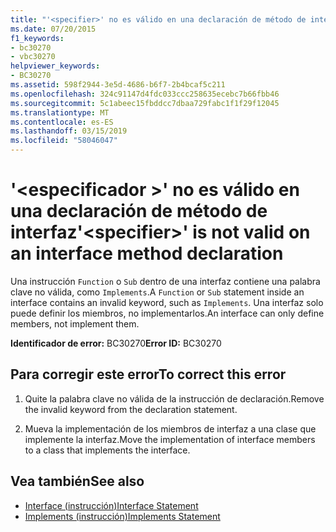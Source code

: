 ```yaml
---
title: "'<specifier>' no es válido en una declaración de método de interfaz"
ms.date: 07/20/2015
f1_keywords:
- bc30270
- vbc30270
helpviewer_keywords:
- BC30270
ms.assetid: 598f2944-3e5d-4686-b6f7-2b4bcaf5c211
ms.openlocfilehash: 324c91147d4fdc033ccc258635ecebc7b66fbb46
ms.sourcegitcommit: 5c1abeec15fbddcc7dbaa729fabc1f1f29f12045
ms.translationtype: MT
ms.contentlocale: es-ES
ms.lasthandoff: 03/15/2019
ms.locfileid: "58046047"
---
```

# <a name="specifier-is-not-valid-on-an-interface-method-declaration"></a><span data-ttu-id="31e6c-102">'\<especificador >' no es válido en una declaración de método de interfaz</span><span class="sxs-lookup"><span data-stu-id="31e6c-102">'\<specifier>' is not valid on an interface method declaration</span></span>
<span data-ttu-id="31e6c-103">Una instrucción `Function` o `Sub` dentro de una interfaz contiene una palabra clave no válida, como `Implements`.</span><span class="sxs-lookup"><span data-stu-id="31e6c-103">A `Function` or `Sub` statement inside an interface contains an invalid keyword, such as `Implements`.</span></span> <span data-ttu-id="31e6c-104">Una interfaz solo puede definir los miembros, no implementarlos.</span><span class="sxs-lookup"><span data-stu-id="31e6c-104">An interface can only define members, not implement them.</span></span>  
  
 <span data-ttu-id="31e6c-105">**Identificador de error:** BC30270</span><span class="sxs-lookup"><span data-stu-id="31e6c-105">**Error ID:** BC30270</span></span>  
  
## <a name="to-correct-this-error"></a><span data-ttu-id="31e6c-106">Para corregir este error</span><span class="sxs-lookup"><span data-stu-id="31e6c-106">To correct this error</span></span>  
  
1.  <span data-ttu-id="31e6c-107">Quite la palabra clave no válida de la instrucción de declaración.</span><span class="sxs-lookup"><span data-stu-id="31e6c-107">Remove the invalid keyword from the declaration statement.</span></span>  
  
2.  <span data-ttu-id="31e6c-108">Mueva la implementación de los miembros de interfaz a una clase que implemente la interfaz.</span><span class="sxs-lookup"><span data-stu-id="31e6c-108">Move the implementation of interface members to a class that implements the interface.</span></span>  
  
## <a name="see-also"></a><span data-ttu-id="31e6c-109">Vea también</span><span class="sxs-lookup"><span data-stu-id="31e6c-109">See also</span></span>

- [<span data-ttu-id="31e6c-110">Interface (instrucción)</span><span class="sxs-lookup"><span data-stu-id="31e6c-110">Interface Statement</span></span>](../../visual-basic/language-reference/statements/interface-statement.md)
- [<span data-ttu-id="31e6c-111">Implements (instrucción)</span><span class="sxs-lookup"><span data-stu-id="31e6c-111">Implements Statement</span></span>](../../visual-basic/language-reference/statements/implements-statement.md)
